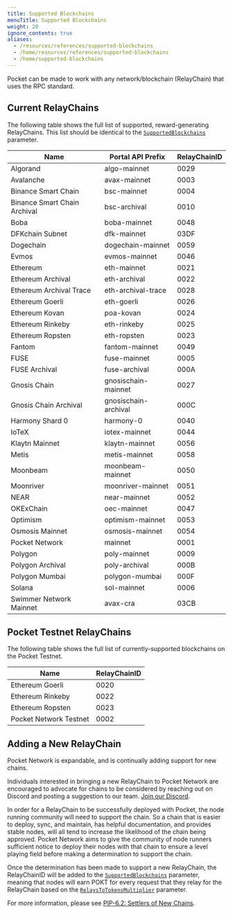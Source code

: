 ```yaml
---
title: Supported Blockchains
menuTitle: Supported Blockchains
weight: 20
ignore_contents: true
aliases:
  - /resources/references/supported-blockchains
  - /home/resources/references/supported-blockchains
  - /home/supported-blockchains
---
```



Pocket can be made to work with any network/blockchain (RelayChain) that uses the RPC standard.

## Current RelayChains

The following table shows the full list of supported, reward-generating RelayChains. This list should be identical to the [`SupportedBlockchains`](/learn/protocol-parameters/#supportedblockchains) parameter.

| Name                         | Portal API Prefix    | RelayChainID |
| ---------------------------- | -------------------- | ------------ |
| Algorand                     | algo-mainnet         | 0029         |
| Avalanche                    | avax-mainnet         | 0003         |
| Binance Smart Chain          | bsc-mainnet          | 0004         |
| Binance Smart Chain Archival | bsc-archival         | 0010         |
| Boba                         | boba-mainnet         | 0048         |
| DFKchain Subnet              | dfk-mainnet          | 03DF         |
| Dogechain                    | dogechain-mainnet    | 0059         |
| Evmos                        | evmos-mainnet        | 0046         |
| Ethereum                     | eth-mainnet          | 0021         |
| Ethereum Archival            | eth-archival         | 0022         |
| Ethereum Archival Trace      | eth-archival-trace   | 0028         |
| Ethereum Goerli              | eth-goerli           | 0026         |
| Ethereum Kovan               | poa-kovan            | 0024         |
| Ethereum Rinkeby             | eth-rinkeby          | 0025         |
| Ethereum Ropsten             | eth-ropsten          | 0023         |
| Fantom                       | fantom-mainnet       | 0049         |
| FUSE                         | fuse-mainnet         | 0005         |
| FUSE Archival                | fuse-archival        | 000A         |
| Gnosis Chain                 | gnosischain-mainnet  | 0027         |
| Gnosis Chain Archival        | gnosischain-archival | 000C         |
| Harmony Shard 0              | harmony-0            | 0040         |
| IoTeX                        | iotex-mainnet        | 0044         |
| Klaytn Mainnet               | klaytn-mainnet       | 0056         |
| Metis                        | metis-mainnet        | 0058         |
| Moonbeam                     | moonbeam-mainnet     | 0050         |
| Moonriver                    | moonriver-mainnet    | 0051         |
| NEAR                         | near-mainnet         | 0052         |
| OKExChain                    | oec-mainnet          | 0047         |
| Optimism                     | optimism-mainnet     | 0053         |
| Osmosis Mainnet              | osmosis-mainnet      | 0054         |
| Pocket Network               | mainnet              | 0001         |
| Polygon                      | poly-mainnet         | 0009         |
| Polygon Archival             | poly-archival        | 000B         |
| Polygon Mumbai               | polygon-mumbai       | 000F         |
| Solana                       | sol-mainnet          | 0006         |
| Swimmer Network Mainnet      | avax-cra             | 03CB         |

## Pocket Testnet RelayChains

The following table shows the full list of currently-supported blockchains on the Pocket Testnet.

| Name                   | RelayChainID |
| ---------------------- | ------------ |
| Ethereum Goerli        | 0020         |
| Ethereum Rinkeby       | 0022         |
| Ethereum Ropsten       | 0023         |
| Pocket Network Testnet | 0002         |

## Adding a New RelayChain

Pocket Network is expandable, and is continually adding support for new chains.

Individuals interested in bringing a new RelayChain to Pocket Network are encouraged to advocate for chains to be considered by reaching out on Discord and posting a suggestion to our team. [Join our Discord](https://discord.gg/pokt).

In order for a RelayChain to be successfully deployed with Pocket, the node running community will need to support the chain. So a chain that is easier to deploy, sync, and maintain, has helpful documentation, and provides stable nodes, will all tend to increase the likelihood of the chain being approved. Pocket Network aims to give the community of node runners sufficient notice to deploy their nodes with that chain to ensure a level playing field before making a determination to support the chain.

Once the determination has been made to support a new RelayChain, the RelayChainID will be added to the [`SupportedBlockchains`](/learn/protocol-parameters/#supportedblockchains) parameter, meaning that nodes will earn POKT for every request that they relay for the RelayChain based on the [`RelaysToTokensMultiplier`](/learn/protocol-parameters/#relaystotokensmultiplier) parameter.

For more information, please see [PIP-6.2: Settlers of New Chains](https://forum.pokt.network/t/pip-6-2-settlers-of-new-chains/).
